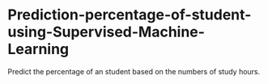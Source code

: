 # Prediction-percentage-of-student-using-Supervised-Machine-Learning
Predict the percentage of an student based on the numbers of study hours.
